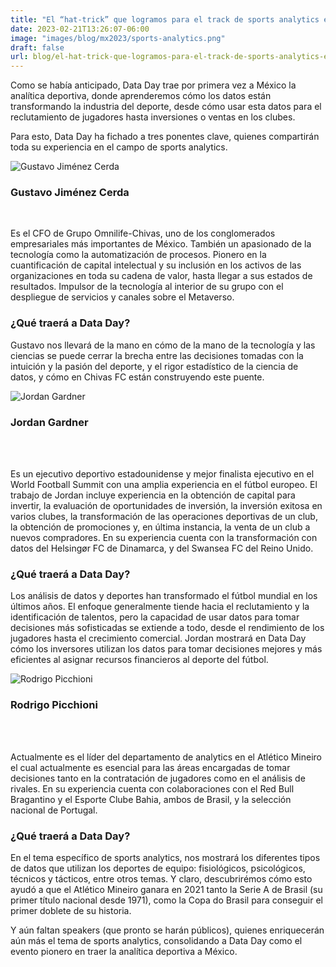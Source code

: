 ```yaml
---
title: "El “hat-trick” que logramos para el track de sports analytics en Data Day México 2023"
date: 2023-02-21T13:26:07-06:00
image: "images/blog/mx2023/sports-analytics.png"
draft: false
url: blog/el-hat-trick-que-logramos-para-el-track-de-sports-analytics-en-data-day-mexico-2023
---
```


Como se había anticipado, Data Day trae por primera vez a México la analítica deportiva, donde aprenderemos cómo los datos están transformando la industria del deporte, desde cómo usar esta datos para el reclutamiento de jugadores hasta inversiones o ventas en los clubes.

Para esto, Data Day ha fichado a tres ponentes clave, quienes compartirán toda su experiencia en el campo de sports analytics.


<img src="/dataday/images/blog/speakers/gustavo-jimenez-cerda.webp" class="img-fluid mx-auto d-block" alt="Gustavo Jiménez Cerda">
<br>

<h3 class="text-center">Gustavo Jiménez Cerda</h3>


<br>

Es el CFO de Grupo Omnilife-Chivas, uno de los conglomerados empresariales más importantes de México. También un apasionado de la tecnología como la automatización de procesos. Pionero en la cuantificación de capital intelectual y su inclusión en los activos de las organizaciones en toda su cadena de valor, hasta llegar a sus estados de resultados. Impulsor de la tecnología al interior de su grupo con el despliegue de servicios y canales sobre el Metaverso.


### ¿Qué traerá a Data Day?

Gustavo nos llevará de la mano en cómo de la mano de la tecnología y las ciencias se puede cerrar la brecha entre las decisiones tomadas con la intuición y la pasión del deporte, y el rigor estadístico de la ciencia de datos, y cómo en Chivas FC están construyendo este puente.


<img src="/dataday/images/blog/speakers/jordan-gardner.jpg" class="img-fluid mx-auto d-block" alt="Jordan Gardner">
<br>


<h3 class="text-center">Jordan Gardner</h3>



<br><br>

Es un ejecutivo deportivo estadounidense y mejor finalista ejecutivo en el World Football Summit con una amplia experiencia en el fútbol europeo. El trabajo de Jordan incluye experiencia en la obtención de capital para invertir, la evaluación de oportunidades de inversión, la inversión exitosa en varios clubes, la transformación de las operaciones deportivas de un club, la obtención de promociones y, en última instancia, la venta de un club a nuevos compradores. En su experiencia cuenta con la transformación con datos del Helsingør FC de Dinamarca, y del Swansea FC del Reino Unido.


### ¿Qué traerá a Data Day?

Los análisis de datos y deportes han transformado el fútbol mundial en los últimos años. El enfoque generalmente tiende hacia el reclutamiento y la identificación de talentos, pero la capacidad de usar datos para tomar decisiones más sofisticadas se extiende a todo, desde el rendimiento de los jugadores hasta el crecimiento comercial. Jordan mostrará en Data Day cómo los inversores utilizan los datos para tomar decisiones mejores y más eficientes al asignar recursos financieros al deporte del fútbol.


<img src="/dataday/images/blog/speakers/rodrigo-piccioni.png" class="img-fluid mx-auto d-block" alt="Rodrigo Picchioni">

<br>

<h3 class="text-center">Rodrigo Picchioni</h3>


<br><br>

Actualmente es el líder del departamento de analytics en el Atlético Mineiro el cual actualmente es esencial para las áreas encargadas de tomar decisiones tanto en la contratación de jugadores como en el análisis de rivales. En su experiencia cuenta con colaboraciones con el Red Bull Bragantino y el Esporte Clube Bahia, ambos de Brasil, y la selección nacional de Portugal.


### ¿Qué traerá a Data Day?

En el tema específico de sports analytics, nos mostrará los diferentes tipos de datos que utilizan los deportes de equipo: fisiológicos, psicológicos, técnicos y tácticos, entre otros temas. Y claro, descubrirémos cómo esto ayudó a que el Atlético Mineiro ganara en 2021 tanto la Serie A de Brasil (su primer título nacional desde 1971), como la Copa do Brasil para conseguir el primer doblete de su historia.

Y aún faltan speakers (que pronto se harán públicos), quienes enriquecerán aún más el tema de sports analytics, consolidando a Data Day como el evento pionero en traer la analítica deportiva a México.

